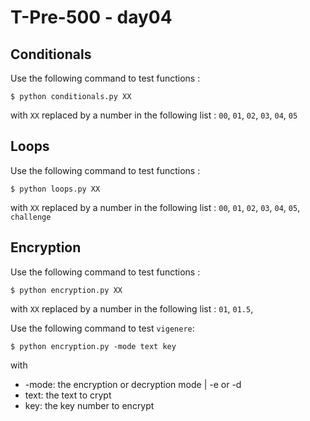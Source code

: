 # T-Pre-500 - day04

## Conditionals
Use the following command to test functions :
```
$ python conditionals.py XX
```
with `XX` replaced by a number in the following list :
`00`, `01`, `02`, `03`, `04`, `05`

## Loops
Use the following command to test functions :
```
$ python loops.py XX
```
with `XX` replaced by a number in the following list :
`00`, `01`, `02`, `03`, `04`, `05`, `challenge`

## Encryption
Use the following command to test functions :
```
$ python encryption.py XX
```
with `XX` replaced by a number in the following list :
`01`, `01.5`,

Use the following command to test `vigenere`:
```
$ python encryption.py -mode text key
```
with
- -mode: the encryption or decryption mode | -e or -d
- text: the text to crypt
- key: the key number to encrypt 

